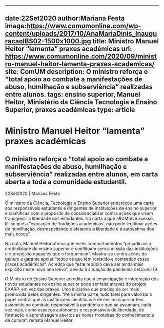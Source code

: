 
---
date:22Set2020
author:Mariana Festa
image:https://www.comumonline.com/wp-content/uploads/2017/10/AnaMariaDinis_InauguracaoIBS02-1500x1000.jpg
title: Ministro Manuel Heitor “lamenta” praxes académicas
url: https://www.comumonline.com/2020/09/ministro-manuel-heitor-lamenta-praxes-academicas/
site: ComUM
description: O ministro reforça o “total apoio ao combate a manifestações de abuso, humilhação e subserviência” realizadas entre alunos.
tags: ensino superior, Manuel Heitor, Ministério da Ciência Tecnologia e Ensino Superior, praxes académicas
type: article
---


# Ministro Manuel Heitor “lamenta” praxes académicas

## O ministro reforça o “total apoio ao combate a manifestações de abuso, humilhação e subserviência” realizadas entre alunos, em carta aberta a toda a comunidade estudantil.

22Set2020 | Mariana Festa

O ministro da Ciência, Tecnologia e Ensino Superior endereçou uma carta aos responsáveis estudantis e dirigentes de instituições de ensino superior e científicas com o propósito de consciencializar contra ações que visem transgredir a liberdade dos estudantes. Na carta a que aRUMteve acesso, lê-se que a “evocação de ‘tradições académicas’, não pode legitimar ações de humilhação, desrespeitando e afetando a liberdade e a autoestima dos mais novos”.

Na nota, Manuel Heitor afirma que estes comportamentos “prejudicam a credibilidade do ensino superior e conflituam com a missão das instituições e o propósito daqueles que o frequentam”. Mostra-se contra ações do género e garante apoiar “todos os que têm resistido e combatido essas praxes académicas”. Acredita que “este repúdio deve ser ainda mais explícito neste novo ano letivo”, devido à situação de pandemia deCovid-19.

O Ministro do Ensino Superior acredita que a emancipação e integração dos novos estudantes no ensino superior pode ser feita através do projeto EXARP, em vez das praxes. Uma iniciativa que precisa de ser mais promovida pelos dirigentes. “Pela minha parte, tudo farei para valorizar o papel central que as instituições científicas e de ensino superior têm assumido no combate responsável à pandemia e que se assumam, cada vez mais, como espaços autónomos e responsáveis de liberdade, de formação e aprendizagem abertos às novas fronteiras do conhecimento e da cultura”, remata Manuel Heitor.

